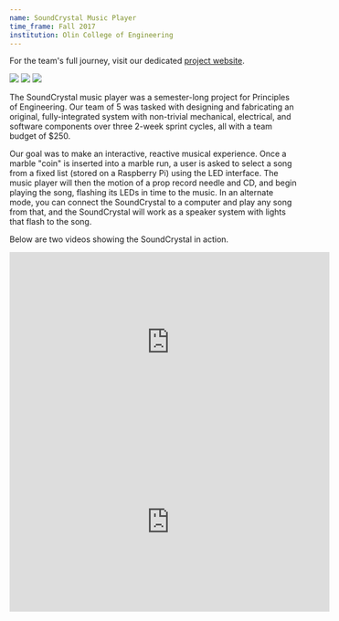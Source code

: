 ```yaml
---
name: SoundCrystal Music Player
time_frame: Fall 2017
institution: Olin College of Engineering
---
```

For the team's full journey, visit our dedicated <a target="_blank" class="normalfont" href="http://poe.olin.edu/2017/JuCube/index.html">project website</a>.

<div class="oohbaby">
  <img class="triplet myImages" id="myImg" src="/imgs/poe_1.JPG">
  <img class="triplet myImages" id="myImg" src="/imgs/poe_2.JPG">
  <img class="triplet myImages" id="myImg" src="/imgs/poe_3.jpg">
</div>

The SoundCrystal music player was a semester-long project for Principles of Engineering. Our team of 5 was tasked with designing and fabricating an original, fully-integrated system with non-trivial mechanical, electrical, and software components over three 2-week sprint cycles, all with a team budget of $250.

Our goal was to make an interactive, reactive musical experience. Once a marble "coin" is inserted into a marble run, a user is asked to select a song from a fixed list (stored on a Raspberry Pi) using the LED interface. The music player will then the motion of a prop record needle and CD, and begin playing the song, flashing its LEDs in time to the music. In an alternate mode, you can connect the SoundCrystal to a computer and play any song from that, and the SoundCrystal will work as a speaker system with lights that flash to the song.

Below are two videos showing the SoundCrystal in action.

<div class="video">
  <iframe width="560" height="315" src="https://www.youtube.com/embed/M_IrAlDLh7s?rel=0" frameborder="0" allow="accelerometer; autoplay; encrypted-media; gyroscope; picture-in-picture" allowfullscreen></iframe>
</div>

<div class="video">
  <iframe width="560" height="315" src="https://www.youtube.com/embed/CbOfsQfKXeE?rel=0" frameborder="0" allow="accelerometer; autoplay; encrypted-media; gyroscope; picture-in-picture" allowfullscreen></iframe>
</div>
